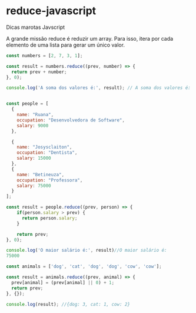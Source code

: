 # reduce-javascript
Dicas marotas Javscript
<p>A grande missão  reduce é  reduzir um array. Para isso,  itera por cada elemento de uma lista para gerar um único valor.</p>



```jsx
const numbers = [2, 7, 3, 1];

const result = numbers.reduce((prev, number) => {
  return prev + number;
}, 0);

console.log('A soma dos valores é:', result); // A soma dos valores é: 12
```

```jsx

const people = [
  {
    name: "Ruana",
    occupation: "Desenvolvedora de Software",
    salary: 9000
  },

  {
    name: "Josysclaiton",
    occupation: "Dentista",
    salary: 15000
  },
  {
    name: "Betineuza",
    occupation: "Professora",
    salary: 75000
  }
];

const result = people.reduce((prev, person) => {
    if(person.salary > prev) {
      return person.salary;
    }

    return prev;
}, 0);

console.log('O maior salário é:', result)//O maior salário é: 
75000
```

```jsx
const animals = ['dog', 'cat', 'dog', 'dog', 'cow', 'cow'];

const result = animals.reduce((prev, animal) => {
  prev[animal] = (prev[animal] || 0) + 1;
  return prev;
}, {});

console.log(result); //{dog: 3, cat: 1, cow: 2}

```
